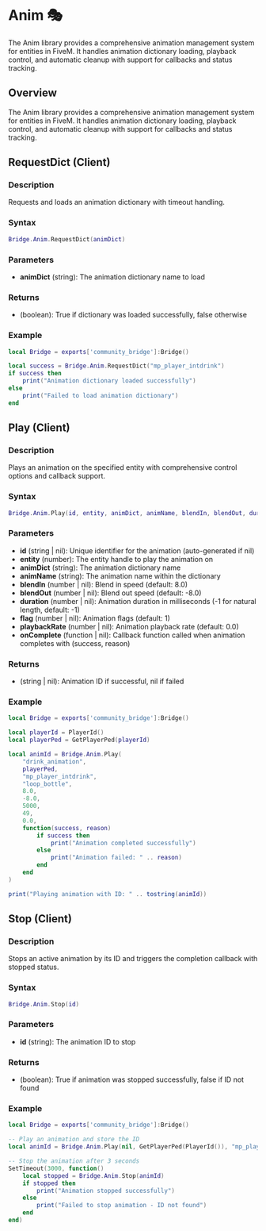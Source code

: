 # Anim 🎭

<!--META
nav: true
toc: true
description: The Anim library provides a comprehensive animation management system for entities in FiveM. It handles animation dictionary loading, playback control, and automatic cleanup with support for callbacks and status tracking.
-->

The Anim library provides a comprehensive animation management system for entities in FiveM. It handles animation dictionary loading, playback control, and automatic cleanup with support for callbacks and status tracking.

## Overview

The Anim library provides a comprehensive animation management system for entities in FiveM. It handles animation dictionary loading, playback control, and automatic cleanup with support for callbacks and status tracking.

## RequestDict (Client)

### Description
Requests and loads an animation dictionary with timeout handling.

### Syntax
```lua
Bridge.Anim.RequestDict(animDict)
```

### Parameters
- **animDict** (string): The animation dictionary name to load

### Returns
- (boolean): True if dictionary was loaded successfully, false otherwise

### Example
```lua
local Bridge = exports['community_bridge']:Bridge()

local success = Bridge.Anim.RequestDict("mp_player_intdrink")
if success then
    print("Animation dictionary loaded successfully")
else
    print("Failed to load animation dictionary")
end
```

## Play (Client)

### Description
Plays an animation on the specified entity with comprehensive control options and callback support.

### Syntax
```lua
Bridge.Anim.Play(id, entity, animDict, animName, blendIn, blendOut, duration, flag, playbackRate, onComplete)
```

### Parameters
- **id** (string | nil): Unique identifier for the animation (auto-generated if nil)
- **entity** (number): The entity handle to play the animation on
- **animDict** (string): The animation dictionary name
- **animName** (string): The animation name within the dictionary
- **blendIn** (number | nil): Blend in speed (default: 8.0)
- **blendOut** (number | nil): Blend out speed (default: -8.0)
- **duration** (number | nil): Animation duration in milliseconds (-1 for natural length, default: -1)
- **flag** (number | nil): Animation flags (default: 1)
- **playbackRate** (number | nil): Animation playback rate (default: 0.0)
- **onComplete** (function | nil): Callback function called when animation completes with (success, reason)

### Returns
- (string | nil): Animation ID if successful, nil if failed

### Example
```lua
local Bridge = exports['community_bridge']:Bridge()

local playerId = PlayerId()
local playerPed = GetPlayerPed(playerId)

local animId = Bridge.Anim.Play(
    "drink_animation",
    playerPed,
    "mp_player_intdrink",
    "loop_bottle",
    8.0,
    -8.0,
    5000,
    49,
    0.0,
    function(success, reason)
        if success then
            print("Animation completed successfully")
        else
            print("Animation failed: " .. reason)
        end
    end
)

print("Playing animation with ID: " .. tostring(animId))
```

## Stop (Client)

### Description
Stops an active animation by its ID and triggers the completion callback with stopped status.

### Syntax
```lua
Bridge.Anim.Stop(id)
```

### Parameters
- **id** (string): The animation ID to stop

### Returns
- (boolean): True if animation was stopped successfully, false if ID not found

### Example
```lua
local Bridge = exports['community_bridge']:Bridge()

-- Play an animation and store the ID
local animId = Bridge.Anim.Play(nil, GetPlayerPed(PlayerId()), "mp_player_intdrink", "loop_bottle")

-- Stop the animation after 3 seconds
SetTimeout(3000, function()
    local stopped = Bridge.Anim.Stop(animId)
    if stopped then
        print("Animation stopped successfully")
    else
        print("Failed to stop animation - ID not found")
    end
end)
```

